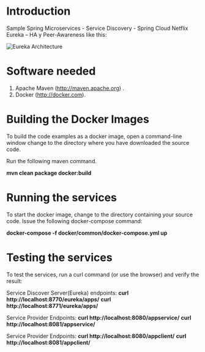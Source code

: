 # Introduction
Sample Spring Microservices - Service Discovery - Spring Cloud Netflix Eureka – HA y Peer-Awareness like this:

![Eureka Architecture](https://raw.githubusercontent.com/Netflix/eureka/master/images/eureka_architecture.png)

# Software needed
1.	Apache Maven (http://maven.apache.org) . 
2.	Docker (http://docker.com). 

# Building the Docker Images
To build the code examples as a docker image, open a command-line window change to the directory where you have downloaded the source code.

Run the following maven command.  

   **mvn clean package docker:build**

# Running the services 

To start the docker image, change to the directory containing  your source code.  Issue the following docker-compose command:

   **docker-compose -f docker/common/docker-compose.yml up**

# Testing the services 
To test the services, run a curl command (or use the browser) and verify the result:

Service Discover Server(Eureka) endpoints:
   **curl http://localhost:8770/eureka/apps/**
   **curl http://localhost:8771/eureka/apps/**

Service Provider Endpoints:
   **curl http://localhost:8080/appservice/**
   **curl http://localhost:8081/appservice/**
    
Service Provider Endpoints:
   **curl http://localhost:8080/appclient/**
   **curl http://localhost:8081/appclient/**
    
